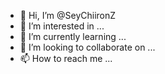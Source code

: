- 👋 Hi, I’m @SeyChiironZ
- 👀 I’m interested in ...
- 🌱 I’m currently learning ...
- 💞️ I’m looking to collaborate on ...
- 📫 How to reach me ...

<!---
SeyChiironZ/SeyChiironZ is a ✨ special ✨ repository because its `README.md` (this file) appears on your GitHub profile.
You can click the Preview link to take a look at your changes.
--->
